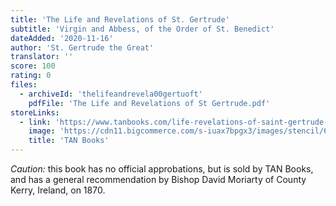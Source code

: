 ```yaml
---
title: 'The Life and Revelations of St. Gertrude'
subtitle: 'Virgin and Abbess, of the Order of St. Benedict'
dateAdded: '2020-11-16'
author: 'St. Gertrude the Great'
translator: ''
score: 100
rating: 0
files:
  - archiveId: 'thelifeandrevela00gertuoft'
    pdfFile: 'The Life and Revelations of St Gertrude.pdf'
storeLinks:
  - link: 'https://www.tanbooks.com/life-revelations-of-saint-gertrude-the-great.html'
    image: 'https://cdn11.bigcommerce.com/s-iuax7bpgx3/images/stencil/640w/products/1576/1633/The-Life-and-Revelations-of-Saint-Gertrude-the-Great-cover-1794__76057.1595444604.jpg?c=1'
    title: 'TAN Books'
---
```


*Caution:* this book has no official approbations, but is sold by TAN Books, and has a general recommendation by Bishop David Moriarty of County Kerry, Ireland, on 1870.
